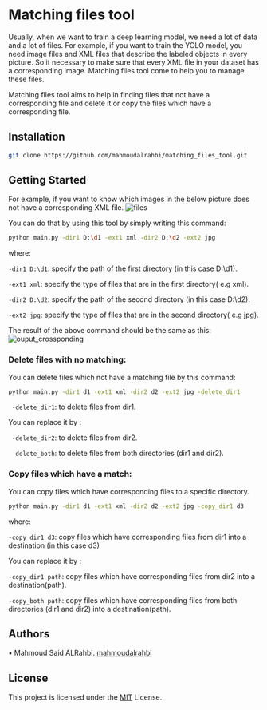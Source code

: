 # Matching files tool
Usually, when we want to train a deep learning model, we need a lot of data and a lot of files. For example, if you want to train the YOLO model, you need image files and XML files that describe the labeled objects in every picture. So it necessary to make sure that every XML file in your dataset has a corresponding image. Matching files tool come to help you to manage these files.

Matching files tool aims to help in finding files that not have a corresponding file and delete it or copy the files which have a corresponding file.

## Installation

```bash
git clone https://github.com/mahmoudalrahbi/matching_files_tool.git
```

## Getting Started

For example, if you want to know which images in the below picture does not have a corresponding XML file.
![files](https://user-images.githubusercontent.com/44264942/71631106-41a30600-2c20-11ea-922f-25e6c430b881.PNG)

You can do that by using this tool by simply writing this command:
```bash
python main.py -dir1 D:\d1 -ext1 xml -dir2 D:\d2 -ext2 jpg
```
where:

```-dir1 D:\d1```: specify the path of the first directory (in this case D:\d1).

```-ext1 xml```: specify the type of files that are in the first directory( e.g xml). 

```-dir2 D:\d2```: specify the path of the second directory (in this case D:\d2).
 
```-ext2 jpg```: specify the type of files that are in the second directory( e.g jpg). 

The result of the above command should be the same as this:
![ouput_crossponding](https://user-images.githubusercontent.com/44264942/71631540-9a739e00-2c22-11ea-9295-0e4442a6e0f2.PNG)

### Delete files with no matching:
You can delete files which not have a matching file by this command:
```bash
python main.py -dir1 d1 -ext1 xml -dir2 d2 -ext2 jpg -delete_dir1
```
``` -delete_dir1```: to delete files from dir1.

You can replace it by :

``` -delete_dir2```: to delete files from dir2.

``` -delete_both```: to delete files from both directories (dir1 and dir2).

### Copy files which have a match:

You can copy files which have corresponding files to a specific directory.
```bash
python main.py -dir1 d1 -ext1 xml -dir2 d2 -ext2 jpg -copy_dir1 d3
```

where:

```-copy_dir1 d3```: copy files which have corresponding files from dir1 into a destination (in this case d3)

You can replace it by :

```-copy_dir1 path```: copy files which have corresponding files from dir2 into a destination(path).

```-copy_both path```: copy files which have corresponding files from both directories (dir1 and dir2) into a destination(path).

## Authors
•	Mahmoud Said ALRahbi. [mahmoudalrahbi](https://github.com/mahmoudalrahbi)

## License
This project is licensed under the [MIT](https://choosealicense.com/licenses/mit/) License.





